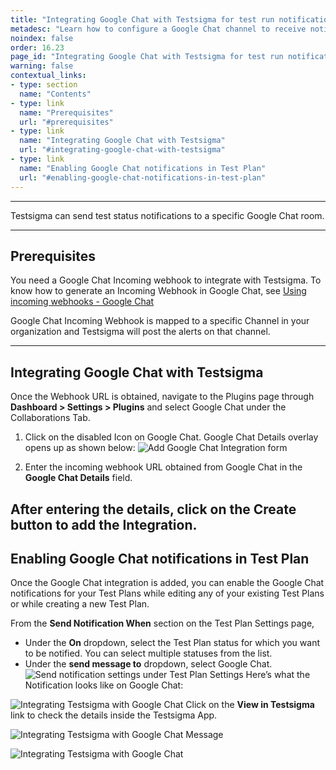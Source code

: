 ```yaml
---
title: "Integrating Google Chat with Testsigma for test run notifications"
metadesc: "Learn how to configure a Google Chat channel to receive notifications about Test Results in real-time from Testsigma Application"
noindex: false
order: 16.23
page_id: "Integrating Google Chat with Testsigma for test run notifications"
warning: false
contextual_links:
- type: section
  name: "Contents"
- type: link
  name: "Prerequisites"
  url: "#prerequisites"
- type: link
  name: "Integrating Google Chat with Testsigma"
  url: "#integrating-google-chat-with-testsigma"
- type: link
  name: "Enabling Google Chat notifications in Test Plan"
  url: "#enabling-google-chat-notifications-in-test-plan"
---
```


---

Testsigma can send test status notifications to a specific Google Chat room.

---
## **Prerequisites**

You need a Google Chat Incoming webhook to integrate with Testsigma. To know how to generate an Incoming Webhook in Google Chat, see [Using incoming webhooks - Google Chat](https://developers.google.com/chat/how-tos/webhooks)

Google Chat Incoming Webhook is mapped to a specific Channel in your organization and Testsigma will post the alerts on that channel.

---
## **Integrating Google Chat with Testsigma**

Once the Webhook URL is obtained, navigate to the Plugins page through **Dashboard > Settings > Plugins** and select Google Chat under the Collaborations Tab.

   1. Click on the disabled Icon on Google Chat. Google Chat Details overlay opens up as shown below:
   ![Add Google Chat Integration form](https://docs.testsigma.com/images/google-chat/plugins-collaboration-google-chat-integration-form.png)

   2. Enter the incoming webhook URL obtained from Google Chat in the **Google Chat Details** field.<br>

 After entering the details, click on the Create button to add the Integration.
---
## **Enabling Google Chat notifications in Test Plan**

Once the Google Chat integration is added, you can enable the Google Chat notifications for your Test Plans while editing any of your existing Test Plans or while creating a new Test Plan.

From the **Send Notification When** section on the Test Plan Settings page,<br>
  * Under the **On** dropdown, select the Test Plan status for which you want to be notified. You can select multiple statuses from the list.
  * Under the **send message to** dropdown, select Google Chat.
  ![Send notification settings under Test Plan Settings](https://docs.testsigma.com/images/google-chat/create-edit-test-plan-send-notification-when.png)
 Here’s what the Notification looks like on Google Chat:

 ![Integrating Testsigma with Google Chat](https://docs.testsigma.com/images/google-chat/google-chat-testsigma-notifications.png)
 Click on the **View in Testsigma** link to check the details inside the Testsigma App.  

![Integrating Testsigma with Google Chat Message](https://s3.amazonaws.com/static-docs.testsigma.com/new_images/projects/applications/gcintegration.gif)

![Integrating Testsigma with Google Chat](https://docs.testsigma.com/images/google-chat/google-chat-testsigma-integration.gif)


